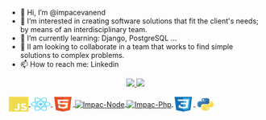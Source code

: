 - 👋 Hi, I’m @impacevanend
- 👀 I’m interested in creating software solutions that fit the client's needs; by means of an interdisciplinary team.
- 🌱 I’m currently learning: Django, PostgreSQL ...
- 💞️ II am looking to collaborate in a team that works to find simple solutions to complex problems.
- 📫 How to reach me: Linkedin

<!---
impacevanend/impacevanend is a ✨ special ✨ repository because its `README.md` (this file) appears on your GitHub profile.
You can click the Preview link to take a look at your changes.
--->





<div align="center">
  <a href="https://github.com/impacevanend">
  <img height="180em" src="https://github-readme-stats.vercel.app/api?username=impacevanend&show_icons=true&theme=onedark&include_all_commits=true&count_private=true"/>
  <img height="180em" src="https://github-readme-stats.vercel.app/api/top-langs/?username=impacevanend&layout=compact&langs_count=7&theme=onedark"/>
</div>

  
 <div style="display: inline_block"><br>
  
  <img align="center" alt="Impac-Js" height="30" width="40" src="https://raw.githubusercontent.com/devicons/devicon/master/icons/javascript/javascript-plain.svg">
  <img align="center" alt="Impac-React" height="30" width="40" src="https://raw.githubusercontent.com/devicons/devicon/master/icons/react/react-original.svg">
  <img align="center" alt="Impac-HTML" height="30" width="40" src="https://raw.githubusercontent.com/devicons/devicon/master/icons/html5/html5-original.svg">
   <img align="center" alt="Impac-Node" height="30" width="40" src="https://cdn.jsdelivr.net/gh/devicons/devicon/icons/nodejs/nodejs-original.svg" />
   <img align="center" alt="Impac-Php" height="40" width="50" src="https://cdn.jsdelivr.net/gh/devicons/devicon/icons/php/php-plain.svg" />
  <img align="center" alt="Impac-CSS" height="30" width="40" src="https://raw.githubusercontent.com/devicons/devicon/master/icons/css3/css3-original.svg">
  <img align="center" alt="Impac-Python" height="30" width="40" src="https://raw.githubusercontent.com/devicons/devicon/master/icons/python/python-original.svg">
 

 
       
       
